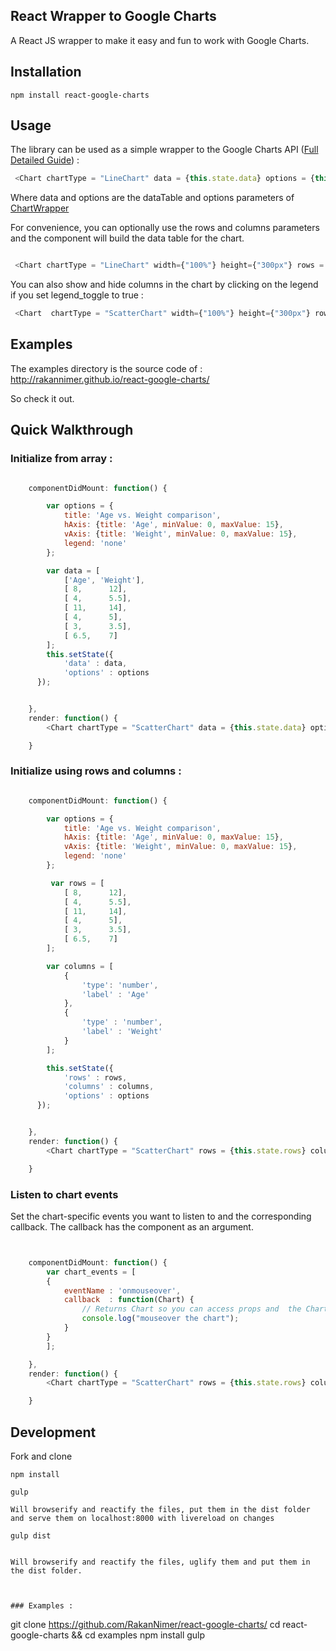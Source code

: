 ## React Wrapper to Google Charts

A React JS wrapper to make it easy and fun to work with Google Charts.


## Installation

```
npm install react-google-charts
```

## Usage

The library can be used as a simple wrapper to the Google Charts API ([Full Detailed Guide](https://developers.google.com/chart/)) : 

```javascript
 <Chart chartType = "LineChart" data = {this.state.data} options = {this.state.options}  width={"100%"} height={"300px"} graph_id = "linechart_graph"  /> 
```

Where data and options are the dataTable and options parameters of [ChartWrapper](https://developers.google.com/chart/interactive/docs/reference#chartwrapperobject)

For convenience, you can optionally use the rows and columns parameters and the component will build the data table for the chart. 

```javascript

 <Chart chartType = "LineChart" width={"100%"} height={"300px"} rows = {this.state.rows} columns = {this.state.columns} options = {this.state.options}  graph_id = "linechart_graph"  />  

```

You can also show and hide columns in the chart by clicking on the legend if you set legend_toggle to true : 

```javascript
 <Chart  chartType = "ScatterChart" width={"100%"} height={"300px"} rows = {this.state.rows} columns = {this.state.columns} options = {this.state.options}  graph_id = "linechart_graph" legend_toggle={true} />  
```


## Examples

The examples directory is the source code of : http://rakannimer.github.io/react-google-charts/

So check it out.


## Quick Walkthrough

### Initialize from array : 

```javascript

	componentDidMount: function() {

        var options = {
          	title: 'Age vs. Weight comparison',
          	hAxis: {title: 'Age', minValue: 0, maxValue: 15},
          	vAxis: {title: 'Weight', minValue: 0, maxValue: 15},
        	legend: 'none'
        };

	    var data = [
        	['Age', 'Weight'],
        	[ 8,      12],
        	[ 4,      5.5],
        	[ 11,     14],
        	[ 4,      5],
        	[ 3,      3.5],
        	[ 6.5,    7]
        ];
      	this.setState({
        	'data' : data,
        	'options' : options
      });


	},
    render: function() {
        <Chart chartType = "ScatterChart" data = {this.state.data} options = {this.state.options} graph_id = "ScatterChart"  width={"100%"} height={"400px"}  legend_toggle={true} />

    }
```
### Initialize using rows and columns : 

```javascript

	componentDidMount: function() {

        var options = {
          	title: 'Age vs. Weight comparison',
          	hAxis: {title: 'Age', minValue: 0, maxValue: 15},
          	vAxis: {title: 'Weight', minValue: 0, maxValue: 15},
        	legend: 'none'
        };

	     var rows = [
        	[ 8,      12],
        	[ 4,      5.5],
        	[ 11,     14],
        	[ 4,      5],
        	[ 3,      3.5],
        	[ 6.5,    7]
        ];

        var columns = [
			{
				'type': 'number',
				'label' : 'Age'
			}, 
			{
				'type' : 'number',
				'label' : 'Weight'
			}
		];

      	this.setState({
        	'rows' : rows,
            'columns' : columns,
        	'options' : options
      });


	},
    render: function() {
        <Chart chartType = "ScatterChart" rows = {this.state.rows} columns = {this.state.columns} options = {this.state.options} graph_id = "ScatterChart"  width={"100%"} height={"400px"}  legend_toggle={true} />

    }
```

### Listen to chart events

Set the chart-specific events you want to listen to and the corresponding callback.
The callback has the component as an argument.

```javascript


	componentDidMount: function() {
		var chart_events = [
        {
        	eventName : 'onmouseover',
            callback  : function(Chart) { 
                // Returns Chart so you can access props and  the ChartWrapper object from chart.wrapper
                console.log("mouseover the chart"); 
            }
        }
        ];

	},
    render: function() {
        <Chart chartType = "ScatterChart" rows = {this.state.rows} columns = {this.state.columns} options = {this.state.options} graph_id = "ScatterChart"  width={"100%"} height={"400px"} chartEvents = {chart_events} />

    }
```



## Development

Fork and clone

```
npm install

```
	gulp 
```
Will browserify and reactify the files, put them in the dist folder and serve them on localhost:8000 with livereload on changes

```
	gulp dist
```

Will browserify and reactify the files, uglify them and put them in the dist folder.
 


### Examples : 

```
git clone https://github.com/RakanNimer/react-google-charts/
cd react-google-charts && cd examples
npm install
gulp
```
